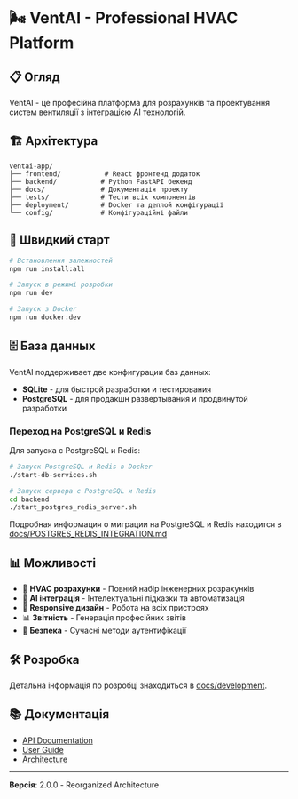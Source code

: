 # 🌬️ VentAI - Professional HVAC Platform

## 📋 Огляд

VentAI - це професійна платформа для розрахунків та проектування систем вентиляції з інтеграцією AI технологій.

## 🏗️ Архітектура

```
ventai-app/
├── frontend/           # React фронтенд додаток
├── backend/           # Python FastAPI бекенд
├── docs/              # Документація проекту
├── tests/             # Тести всіх компонентів
├── deployment/        # Docker та деплой конфігурації
└── config/            # Конфігураційні файли
```

## 🚀 Швидкий старт

```bash
# Встановлення залежностей
npm run install:all

# Запуск в режимі розробки
npm run dev

# Запуск з Docker
npm run docker:dev
```

## 🗄️ База данных

VentAI поддерживает две конфигурации баз данных:
- **SQLite** - для быстрой разработки и тестирования
- **PostgreSQL** - для продакшн развертывания и продвинутой разработки

### Переход на PostgreSQL и Redis

Для запуска с PostgreSQL и Redis:

```bash
# Запуск PostgreSQL и Redis в Docker
./start-db-services.sh

# Запуск сервера с PostgreSQL и Redis
cd backend
./start_postgres_redis_server.sh
```

Подробная информация о миграции на PostgreSQL и Redis находится в [docs/POSTGRES_REDIS_INTEGRATION.md](docs/POSTGRES_REDIS_INTEGRATION.md)

## 📊 Можливості

- 🧮 **HVAC розрахунки** - Повний набір інженерних розрахунків
- 🤖 **AI інтеграція** - Інтелектуальні підказки та автоматизація
- 📱 **Responsive дизайн** - Робота на всіх пристроях
- 📊 **Звітність** - Генерація професійних звітів
- 🔐 **Безпека** - Сучасні методи аутентифікації

## 🛠️ Розробка

Детальна інформація по розробці знаходиться в [docs/development](docs/development/).

## 📚 Документація

- [API Documentation](docs/api/)
- [User Guide](docs/user-guide/)
- [Architecture](docs/architecture/)

---

**Версія**: 2.0.0 - Reorganized Architecture
